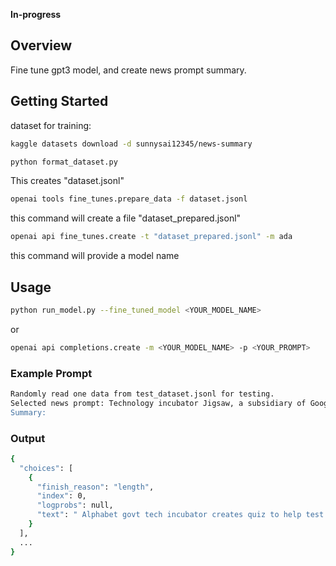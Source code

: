 
**In-progress**

## Overview

Fine tune gpt3 model, and create news prompt summary.


## Getting Started

dataset for training:
```bash
kaggle datasets download -d sunnysai12345/news-summary
```

```bash
python format_dataset.py
```
This creates "dataset.jsonl"

```bash
openai tools fine_tunes.prepare_data -f dataset.jsonl
```
this command will create a file "dataset_prepared.jsonl"

```bash
openai api fine_tunes.create -t "dataset_prepared.jsonl" -m ada
```
this command will provide a model name

## Usage

```bash
python run_model.py --fine_tuned_model <YOUR_MODEL_NAME>
```
or 
```bash
openai api completions.create -m <YOUR_MODEL_NAME> -p <YOUR_PROMPT>
```

### Example Prompt
```bash
Randomly read one data from test_dataset.jsonl for testing.
Selected news prompt: Technology incubator Jigsaw, a subsidiary of Google-parent Alphabet, has created an online quiz to help test users' ability to detect fake emails meant for 'phishing' attacks to steal passwords or download malware. The quiz tests and teaches users to judge factors like email address to figure out the authenticity of the emails. Jigsaw further suggests users enable '2-step Verification' feature.
Summary:
```
### Output 
```bash
{
  "choices": [
    {
      "finish_reason": "length",
      "index": 0,
      "logprobs": null,
      "text": " Alphabet govt tech incubator creates quiz to help test fake emails\n\nAl"
    }
  ],
  ...
}
```


